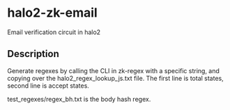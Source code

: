 # halo2-zk-email

Email verification circuit in halo2

## Description

Generate regexes by calling the CLI in zk-regex with a specific string, and copying over the halo2_regex_lookup_js.txt file. The first line is total states, second line is accept states.

test_regexes/regex_bh.txt is the body hash regex.
